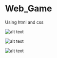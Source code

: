 # Web_Game
Using html and css 

![alt text](https://github.com/LuisJoseLopezD/web_game_responsive/blob/gh-pages/Picture1.jpg?raw=true)

![alt text](https://github.com/LuisJoseLopezD/web_game_responsive/blob/gh-pages/Picture2.jpg?raw=true)

![alt text](https://github.com/LuisJoseLopezD/web_game_responsive/blob/gh-pages/Picture3.jpg?raw=true)
